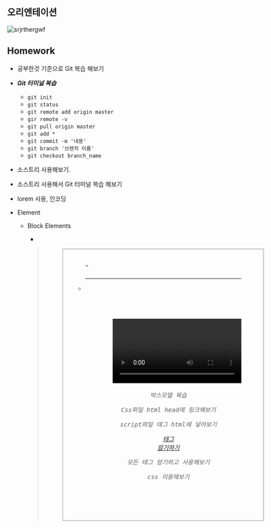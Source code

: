 ##  오리엔테이션

![srjrthergwf](https://user-images.githubusercontent.com/33567964/71759076-1b64bb00-2eeb-11ea-8586-3626bd797b3a.png)


## Homework



+ 공부한것 기준으로 Git 복습 해보기
+ ***Git 터미널 복습***
  + `git init`
  + `git status`
  + `git remote add origin master`
  + `gir remote -v`
  + `git pull origin master`
  + `git add *`
  + `git commit -m '내용'`
  + `git branch '브렌치 이름'`
  + `git checkout branch_name`
+ 소스트리 사용해보기.
+ 소스트리 사용해서 Git 터미널 복습 해보기

+ lorem 사용, 인코딩

+ Element

  + Block Elements

    +  ```html
      <address>
      <article>
      <aside>
      <blockquote>
      <canvas>
      <dd>
      <div>
      <dl>
      <dt>
      <fieldset>
      <figcaption>
      <figure>
      <footer>
      <form>
      <h1>-<h6>
      <header>
      <hr>
      <li>
      <main>
      <nav>
      <noscript>
      <ol>
      <p>
      <pre>
      <section>
      <table>
      <tfoot>
      <ul>
      <video>
       ```

      

  + Inline Elements

    + ```html
      <a>
      <abbr>
      <acronym>
      <b>
      <bdo>
      <big>
      <br>
      <button>
      <cite>
      <code>
      <dfn>
      <em>
      <i>
      <img>
      <input>
      <kbd>
      <label>
      <map>
      <object>
      <output>
      <q>
      <samp>
      <script>
      <select>
      <small>
      <span>
      <strong>
      <sub>
      <sup>
      <textarea>
      <time>
      <tt>
      <var>
      ```

      

+ 박스모델 복습

+ Css파일 html head에 링크해보기
+ script파일 태그 html에 넣어보기
+ [태그 암기하기](https://www.w3schools.com/tags/tag_doctype.asp)
+ 모든 태그 암기하고 사용해보기
+ css 이용해보기

